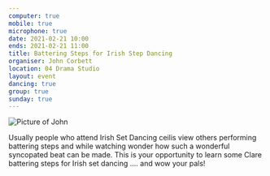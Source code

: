 ```yaml
---
computer: true
mobile: true
microphone: true
date: 2021-02-21 10:00
ends: 2021-02-21 11:00
title: Battering Steps for Irish Step Dancing
organiser: John Corbett
location: 04 Drama Studio
layout: event
dancing: true
group: true
sunday: true
---
```

![Picture of John]({{site.baseurl}}/assets/event_irish_battering.jpg)

Usually people who attend Irish Set Dancing ceilis view others performing battering steps and while watching wonder how such a wonderful syncopated beat can be made.
This is your opportunity to learn some Clare battering steps for Irish set dancing .... and wow your pals!
